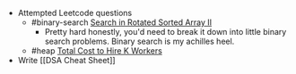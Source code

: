 - Attempted Leetcode questions
	- #binary-search [Search in Rotated Sorted Array II](https://leetcode.com/problems/search-in-rotated-sorted-array-ii)
		- Pretty hard honestly, you'd need to break it down into little binary search problems. Binary search is my achilles heel.
	- #heap [Total Cost to Hire K Workers](https://leetcode.com/problems/total-cost-to-hire-k-workers)
- Write [[DSA Cheat Sheet]]